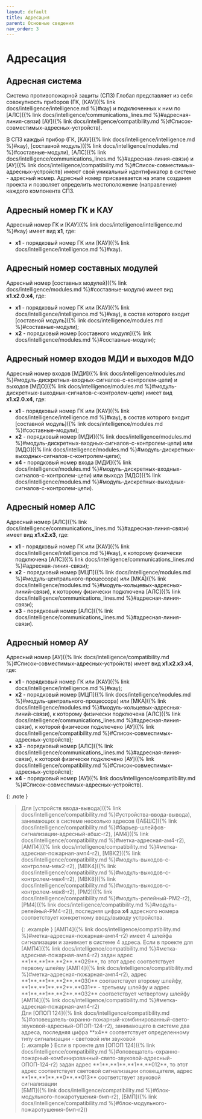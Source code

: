 ```yaml
---
layout: default
title: Адресация
parent: Основные сведения
nav_order: 3
---
```


# Адресация
## Адресная система
Система противопожарной защиты (СПЗ) Глобал представляет из себя совокупность приборов (ГК, [КАУ]({% link docs/intelligence/intelligence.md %}#кау) и подключенных к ним по [АЛС]({% link docs/intelligence/communications_lines.md %}#адресная-линия-связи) [АУ]({% link docs/intelligence/compatibility.md %}#Список-совместимых-адресных-устройств).

В СПЗ каждый прибор (ГК, [КАУ]({% link docs/intelligence/intelligence.md %}#кау), [составной модуль]({% link docs/intelligence/modules.md %}#составные-модули), [АЛС]({% link docs/intelligence/communications_lines.md %}#адресная-линия-связи) и [АУ]({% link docs/intelligence/compatibility.md %}#Список-совместимых-адресных-устройств) имеют свой уникальный идентификатор в системе - адресный номер. Адресный номер присваевается на этапе создания проекта и позволяет определить местоположение (направление) каждого компонента СПЗ.

## Адресный номер ГК и КАУ
Адресный номер ГК и [КАУ]({% link docs/intelligence/intelligence.md %}#кау) имеет вид **x1**, где:
- **x1** - порядковый номер ГК или [КАУ]({% link docs/intelligence/intelligence.md %}#кау).

## Адресный номер составных модулей
Адресный номер [составных модулей]({% link docs/intelligence/modules.md %}#составные-модули) имеет вид **x1**.**x2**.**0**.**x4**, где:
- **x1** - порядковый номер ГК или [КАУ]({% link docs/intelligence/intelligence.md %}#кау), в состав которого входит [составной модуль]({% link docs/intelligence/modules.md %}#составные-модули);
- **x2** - порядковый номер [составного модуля]({% link docs/intelligence/modules.md %}#составные-модули);

## Адресный номер входов МДИ и выходов МДО
Адресный номер входов [МДИ]({% link docs/intelligence/modules.md %}#модуль-дискретных-входных-сигналов-с-контролем-цепи) и выходов [МДО]({% link docs/intelligence/modules.md %}#модуль-дискретных-выходных-сигналов-с-контролем-цепи) имеет вид **x1**.**x2**.**0**.**x4**, где:
- **x1** - порядковый номер ГК или [КАУ]({% link docs/intelligence/intelligence.md %}#кау), в состав которого входит [составной модуль]({% link docs/intelligence/modules.md %}#составные-модули);
- **x2** - порядковый номер [МДИ]({% link docs/intelligence/modules.md %}#модуль-дискретных-входных-сигналов-с-контролем-цепи) или [МДО]({% link docs/intelligence/modules.md %}#модуль-дискретных-выходных-сигналов-с-контролем-цепи);
- **x4** - порядковый номер входа [МДИ]({% link docs/intelligence/modules.md %}#модуль-дискретных-входных-сигналов-с-контролем-цепи) или выхода [МДО]({% link docs/intelligence/modules.md %}#модуль-дискретных-выходных-сигналов-с-контролем-цепи).

## Адресный номер АЛС
Адресный номер [АЛС]({% link docs/intelligence/communications_lines.md %}#адресная-линия-связи) имеет вид **x1**.**x2**.**x3**, где:
- **x1** - порядковый номер ГК или [КАУ]({% link docs/intelligence/intelligence.md %}#кау), к которому физически подключена [АЛС]({% link docs/intelligence/communications_lines.md %}#адресная-линия-связи);
- **x2** - порядковый номер [МЦП]({% link docs/intelligence/modules.md %}#модуль-центрального-процессора) или [МКА]({% link docs/intelligence/modules.md %}#модуль-кольцевых-адресных-линий-связи), к которому физически подключена [АЛС]({% link docs/intelligence/communications_lines.md %}#адресная-линия-связи);
- **x3** - порядковый номер [АЛС]({% link docs/intelligence/communications_lines.md %}#адресная-линия-связи).

## Адресный номер АУ
Адресный номер [АУ]({% link docs/intelligence/compatibility.md %}#Список-совместимых-адресных-устройств) имеет вид **x1**.**x2**.**x3**.**x4**, где:
- **x1** - порядковый номер ГК или [КАУ]({% link docs/intelligence/intelligence.md %}#кау);
- **x2** - порядковый номер [МЦП]({% link docs/intelligence/modules.md %}#модуль-центрального-процессора) или [МКА]({% link docs/intelligence/modules.md %}#модуль-кольцевых-адресных-линий-связи), к которому физически подключена [АЛС]({% link docs/intelligence/communications_lines.md %}#адресная-линия-связи), к которой физически подключено [АУ]({% link docs/intelligence/compatibility.md %}#Список-совместимых-адресных-устройств);
- **x3** - порядковый номер [АЛС]({% link docs/intelligence/communications_lines.md %}#адресная-линия-связи), к которой физически подключено [АУ]({% link docs/intelligence/compatibility.md %}#Список-совместимых-адресных-устройств);
- **x4** - порядковый номер [АУ]({% link docs/intelligence/compatibility.md %}#Список-совместимых-адресных-устройств).

{: .note }
>Для [устройств ввода-вывода]({% link docs/intelligence/compatibility.md %}#устройства-ввода-вывода), занимающих в системе несколько адресов ([АБШС]({% link docs/intelligence/compatibility.md %}#барьер-шлейфов-сигнализации-адресный-абшс-r2), [АМ4]({% link docs/intelligence/compatibility.md %}#метка-адресная-ам4-r2), [АМП4]({% link docs/intelligence/compatibility.md %}#метка-адресная-пожарная-амп4-r2), [МВК2]({% link docs/intelligence/compatibility.md %}#модуль-выходов-с-контролем-мвк2-r2), [МВК4]({% link docs/intelligence/compatibility.md %}#модуль-выходов-с-контролем-мвк4-r2), [МВК8]({% link docs/intelligence/compatibility.md %}#модуль-выходов-с-контролем-мвк8-r2), [РМ2]({% link docs/intelligence/compatibility.md %}#модуль-релейный-РМ2-r2), [РМ4]({% link docs/intelligence/compatibility.md %}#модуль-релейный-РМ4-r2)), последняя цифра **x4** адресного номера соответствует конкретному вводу/выводу устройства.
> <div markdown="block">
> {: .example }
> [АМП4]({% link docs/intelligence/compatibility.md %}#метка-адресная-пожарная-амп4-r2) имеет 4 шлейфа сигнализации и занимает в системе 4 адреса. Если в проекте для [АМП4]({% link docs/intelligence/compatibility.md %}#метка-адресная-пожарная-амп4-r2) задан адрес **1**.**1**.**2**.**029**, то этот адрес соответствует первому шлейву [АМП4]({% link docs/intelligence/compatibility.md %}#метка-адресная-пожарная-амп4-r2), адрес **1**.**1**.**2**.**030** соответствует второму шлейфу, **1**.**1**.**2**.**031** - третьему шлейфу и адрес **1**.**1**.**2**.**032** соответствует четвертому шлейфу [АМП4]({% link docs/intelligence/compatibility.md %}#метка-адресная-пожарная-амп4-r2)
> </div>
> Для [ОПОП 124]({% link docs/intelligence/compatibility.md %}#оповещатель-охранно-пожарный-комбинированный-свето-звуковой-адресный-ОПОП-124-r2), занимающего в системе два адреса, последняя цифра **x4** соответствует определенному типу сигнализации - световой или звуковой
> <div markdown="block">
> {: .example }
> Если в проекте для [ОПОП 124]({% link docs/intelligence/compatibility.md %}#оповещатель-охранно-пожарный-комбинированный-свето-звуковой-адресный-ОПОП-124-r2) задан адрес **1**.**1**.**1**.**012**, то этот адрес соответствует световой сигнализации оповещателя, адрес **1**.**1**.**0**.**013** соответствует звуковой сигнализации
> </div>
> [БМП]({% link docs/intelligence/compatibility.md %}#блок-модульного-пожаротушения-бмп-r2), [БМП]({% link docs/intelligence/compatibility.md %}#блок-модульного-пожаротушения-бмп-r2))
